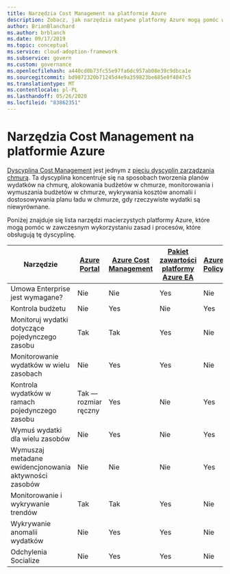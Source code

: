 ```yaml
---
title: Narzędzia Cost Management na platformie Azure
description: Zobacz, jak narzędzia natywne platformy Azure mogą pomóc w dojrzałych zasadach i procesach, które obsługują dyscyplinę Cost Management.
author: BrianBlanchard
ms.author: brblanch
ms.date: 09/17/2019
ms.topic: conceptual
ms.service: cloud-adoption-framework
ms.subservice: govern
ms.custom: governance
ms.openlocfilehash: a440cd0b73fc55e97fa6dc957ab08e39c9dbca1e
ms.sourcegitcommit: bd9872320b71245d4e9a359823be685e0f4047c5
ms.translationtype: MT
ms.contentlocale: pl-PL
ms.lasthandoff: 05/26/2020
ms.locfileid: "83862351"
---
```

# <a name="cost-management-tools-in-azure"></a>Narzędzia Cost Management na platformie Azure

[Dyscyplina Cost Management](./index.md) jest jednym z [pięciu dyscyplin zarządzania chmurą](../governance-disciplines.md). Ta dyscyplina koncentruje się na sposobach tworzenia planów wydatków na chmurę, alokowania budżetów w chmurze, monitorowania i wymuszania budżetów w chmurze, wykrywania kosztów anomalii i dostosowywania planu ładu w chmurze, gdy rzeczywiste wydatki są niewyrównane.

Poniżej znajduje się lista narzędzi macierzystych platformy Azure, które mogą pomóc w zawczesnym wykorzystaniu zasad i procesów, które obsługują tę dyscyplinę.

<!-- TODO: Content packs are deprecated. -->

| Narzędzie | [Azure Portal](https://azure.microsoft.com/features/azure-portal)  | [Azure Cost Management](https://docs.microsoft.com/azure/cost-management-billing/cost-management-billing-overview)  | [Pakiet zawartości platformy Azure EA](https://docs.microsoft.com/power-bi/service-connect-to-azure-enterprise)  | [Azure Policy](https://docs.microsoft.com/azure/governance/policy/overview) |
|---------|---------|---------|---------|---------|
| Umowa Enterprise jest wymagane?     | Nie         | Nie         | Yes         | Nie         |
| Kontrola budżetu     | Nie         | Yes         | Nie         | Yes         |
| Monitoruj wydatki dotyczące pojedynczego zasobu    | Tak         | Tak         | Yes         | Nie         |
| Monitorowanie wydatków w wielu zasobach    | Nie         | Yes        | Yes         | Nie         |
| Kontrola wydatków w ramach pojedynczego zasobu     | Tak — rozmiar ręczny         | Yes         | Nie         | Yes         |
| Wymuś wydatki dla wielu zasobów    | Nie         | Yes         | Nie         | Yes         |
| Wymuszaj metadane ewidencjonowania aktywności zasobów    | Nie         | Nie         | Nie         | Yes         |
| Monitorowanie i wykrywanie trendów     | Tak          | Tak        | Yes         | Nie         |
| Wykrywanie anomalii wydatków     | Nie         | Yes        | Yes         | Nie        |
| Odchylenia Socialize     | Nie        | Yes        | Yes        | Nie        |
